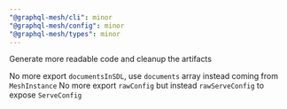 ```yaml
---
"@graphql-mesh/cli": minor
"@graphql-mesh/config": minor
"@graphql-mesh/types": minor
---
```


Generate more readable code and cleanup the artifacts

No more export `documentsInSDL`, use `documents` array instead coming from `MeshInstance`
No more export `rawConfig` but instead `rawServeConfig` to expose `ServeConfig`
